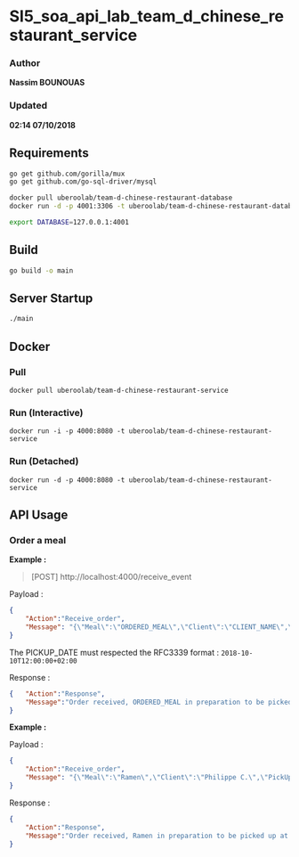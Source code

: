 # SI5_soa_api_lab_team_d_chinese_restaurant_service

### Author
__Nassim BOUNOUAS__
### Updated
__02:14 07/10/2018__

## Requirements

```bash
go get github.com/gorilla/mux
go get github.com/go-sql-driver/mysql

docker pull uberoolab/team-d-chinese-restaurant-database
docker run -d -p 4001:3306 -t uberoolab/team-d-chinese-restaurant-database

export DATABASE=127.0.0.1:4001
```

## Build

```bash
go build -o main
```
## Server Startup

```bash
./main
```

## Docker

### Pull
`docker pull uberoolab/team-d-chinese-restaurant-service`

### Run (Interactive)
`docker run -i -p 4000:8080 -t uberoolab/team-d-chinese-restaurant-service`

### Run (Detached)
`docker run -d -p 4000:8080 -t uberoolab/team-d-chinese-restaurant-service`

## API Usage

### Order a meal

__Example :__

> [POST] http://localhost:4000/receive_event

Payload :
```json
{
    "Action":"Receive_order",
    "Message": "{\"Meal\":\"ORDERED_MEAL\",\"Client\":\"CLIENT_NAME\",\"PickUpDate\":\"PICKUP_DATE\"}"
}
```
The PICKUP_DATE must respected the RFC3339 format : ```2018-10-10T12:00:00+02:00```

Response :
```json
{   "Action":"Response",
    "Message":"Order received, ORDERED_MEAL in preparation to be picked up at : PICKUP_DATE"
}
```

__Example :__

Payload :
```json
{
    "Action":"Receive_order",
    "Message": "{\"Meal\":\"Ramen\",\"Client\":\"Philippe C.\",\"PickUpDate\":\"2018-10-10T12:00:00+02:00\"}"
}
```

Response :
```json
{
    "Action":"Response",
    "Message":"Order received, Ramen in preparation to be picked up at : 2018-10-10T12:00:00+02:00"
}
```
